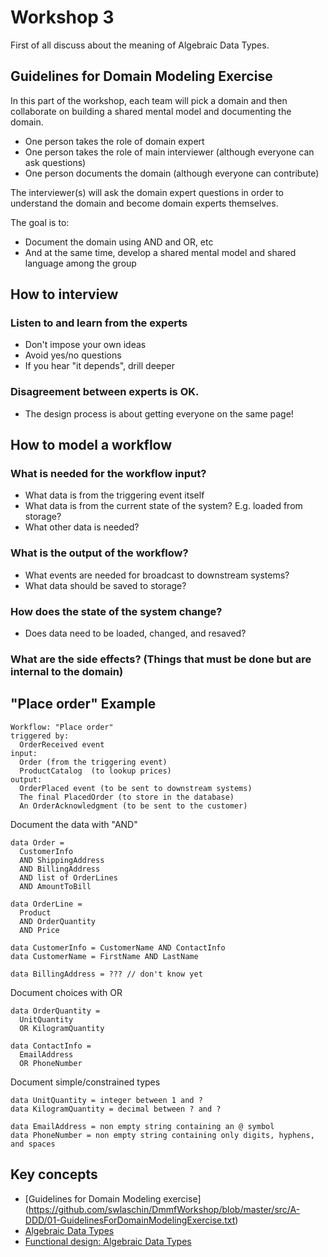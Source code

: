 # Workshop 3

First of all discuss about the meaning of Algebraic Data Types.

## Guidelines for Domain Modeling Exercise

In this part of the workshop, each team will pick a domain and then collaborate on building a shared mental model and documenting the domain.

- One person takes the role of domain expert
- One person takes the role of main interviewer (although everyone can ask questions)
- One person documents the domain (although everyone can contribute)

The interviewer(s) will ask the domain expert questions in order to understand the domain and become domain experts themselves.

The goal is to:
- Document the domain using AND and OR, etc
- And at the same time, develop a shared mental model and shared language among the group

## How to interview

### Listen to and learn from the experts

- Don't impose your own ideas
- Avoid yes/no questions
- If you hear "it depends", drill deeper

### Disagreement between experts is OK.

- The design process is about getting everyone on the same page!

## How to model a workflow

### What is needed for the workflow input?

- What data is from the triggering event itself
- What data is from the current state of the system? E.g. loaded from storage?
- What other data is needed?

### What is the output of the workflow?

- What events are needed for broadcast to downstream systems?
- What data should be saved to storage?

### How does the state of the system change?

- Does data need to be loaded, changed, and resaved?

### What are the side effects? (Things that must be done but are internal to the domain)

## "Place order" Example

```
Workflow: "Place order"
triggered by:
  OrderReceived event
input:
  Order (from the triggering event)
  ProductCatalog  (to lookup prices)
output:
  OrderPlaced event (to be sent to downstream systems)
  The final PlacedOrder (to store in the database)
  An OrderAcknowledgment (to be sent to the customer)
```

Document the data with "AND"

```
data Order =
  CustomerInfo
  AND ShippingAddress
  AND BillingAddress
  AND list of OrderLines
  AND AmountToBill
```

```
data OrderLine =
  Product
  AND OrderQuantity
  AND Price
```

```
data CustomerInfo = CustomerName AND ContactInfo
data CustomerName = FirstName AND LastName
```

```
data BillingAddress = ??? // don't know yet
```

Document choices with OR

```
data OrderQuantity =
  UnitQuantity
  OR KilogramQuantity
```

```
data ContactInfo =
  EmailAddress
  OR PhoneNumber
```

Document simple/constrained types

```
data UnitQuantity = integer between 1 and ?
data KilogramQuantity = decimal between ? and ?
```

```
data EmailAddress = non empty string containing an @ symbol
data PhoneNumber = non empty string containing only digits, hyphens, and spaces
```

## Key concepts

- [Guidelines for Domain Modeling exercise] (https://github.com/swlaschin/DmmfWorkshop/blob/master/src/A-DDD/01-GuidelinesForDomainModelingExercise.txt)
- [Algebraic Data Types](https://github.com/gcanti/functional-programming#algebraic-data-types)
- [Functional design: Algebraic Data Types](https://dev.to/gcanti/functional-design-algebraic-data-types-36kf)
